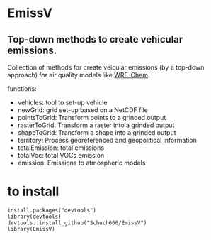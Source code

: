 # EmissV

## Top-down methods to create vehicular emissions.

Collection of methods for create veicular emissions (by a top-down approach) for air quality models like [WRF-Chem](https://ruc.noaa.gov/wrf/wrf-chem/).

functions:

- vehicles: tool to set-up vehicle
- newGrid: grid set-up based on a NetCDF file
- pointsToGrid: Transform points to a grinded output
- rasterToGrid: Transform a raster into a grinded output
- shapeToGrid: Transform a shape into a grinded output
- territory: Process georeferenced and geopolitical information
- totalEmission: total emissions
- totalVoc: total VOCs emission
- emission:	Emissions to atmospheric models

# to install

```{r eval=F}
install.packages("devtools")
library(devtools)
devtools::install_github("Schuch666/EmissV")
library(EmissV)
```
